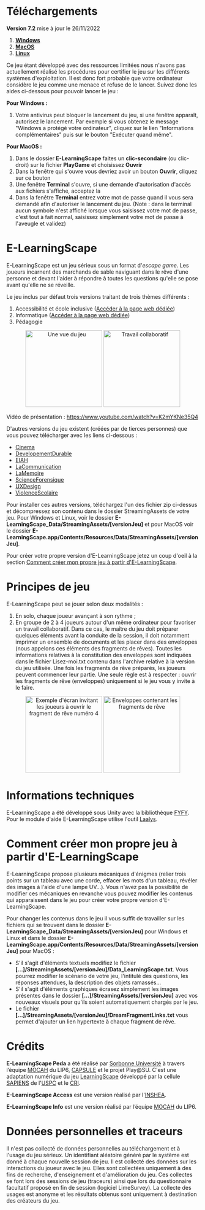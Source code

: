 # Téléchargements
**Version 7.2** mise à jour le 26/11/2022

1. [**Windows**](https://github.com/Mocahteam/E-LearningScape/releases/download/v7.2/E-LearningScape_Windows.zip)
2. [**MacOS**](https://github.com/Mocahteam/E-LearningScape/releases/download/v7.2/E-LearningScape_MacOS.zip)
3. [**Linux**](https://github.com/Mocahteam/E-LearningScape/releases/download/v7.2/E-LearningScape_Linux.zip)

Ce jeu étant développé avec des ressources limitées nous n'avons pas actuellement réalisé les procédures pour certifier le jeu sur les différents systèmes d'exploitation. Il est donc fort probable que votre ordinateur considère le jeu comme une menace et refuse de le lancer. Suivez donc les aides ci-dessous pour pouvoir lancer le jeu :

**Pour Windows :**
1. Votre antivirus peut bloquer le lancement du jeu, si une fenêtre apparaît, autorisez le lancement. Par exemple si vous obtenez le message "Windows a protégé votre ordinateur", cliquez sur le lien "Informations complémentaires" puis sur le bouton "Exécuter quand même".

**Pour MacOS :**
   1. Dans le dossier **E-LearningScape** faites un **clic-secondaire** (ou clic-droit) sur le fichier **PlayGame** et choisissez **Ouvrir**
   2. Dans la fenêtre qui s'ouvre vous devriez avoir un bouton **Ouvrir**, cliquez sur ce bouton
   3. Une fenêtre **Terminal** s'ouvre, si une demande d'autorisation d'accès aux fichiers s'affiche, acceptez la
   4. Dans la fenêtre **Terminal** entrez votre mot de passe quand il vous sera demandé afin d'autoriser le lancement du jeu. (Note : dans le terminal aucun symbole n'est affiché lorsque vous saisissez votre mot de passe, c'est tout à fait normal, saisissez simplement votre mot de passe à l'aveugle et validez)

# E-LearningScape
E-LearningScape est un jeu sérieux sous un format d'*escape game*. Les joueurs incarnent des marchands de sable naviguant dans le rêve d'une personne et devant l'aider à répondre à toutes les questions qu'elle se pose avant qu'elle ne se réveille. 

Le jeu inclus par défaut trois versions traitant de trois thèmes différents :
   1. Accessibilité et école inclusive ([Accéder à la page web dédiée](https://www.inshea.fr/fr/content/serious-games-de-lorna))
   2. Informatique ([Accéder à la page web dédiée](https://webia.lip6.fr/~muratetm/elearningscape/))
   3. Pédagogie

<p align="center"><img src="docs/CaptureLearningScape.PNG" alt="Une vue du jeu" height="200"/> <img src="docs/collaboratif.jpg" alt="Travail collaboratif" height="200"/></p>
   
Vidéo de présentation : https://www.youtube.com/watch?v=K2mYKNe35Q4

D'autres versions du jeu existent (créées par de tierces personnes) que vous pouvez télécharger avec les liens ci-dessous :
   - [Cinema](https://webia.lip6.fr/~muratetm/elearningscape/Mods/Cinema.zip)
   - [DevelopementDurable](https://webia.lip6.fr/~muratetm/elearningscape/Mods/DevelopementDurable.zip)
   - [EIAH](https://webia.lip6.fr/~muratetm/elearningscape/Mods/EIAH.zip)
   - [LaCommunication](https://webia.lip6.fr/~muratetm/elearningscape/Mods/LaCommunication.zip)
   - [LaMemoire](https://webia.lip6.fr/~muratetm/elearningscape/Mods/LaMemoire.zip)
   - [ScienceForensique](https://webia.lip6.fr/~muratetm/elearningscape/Mods/ScienceForensique.zip)
   - [UXDesign](https://webia.lip6.fr/~muratetm/elearningscape/Mods/UXDesign.zip)
   - [ViolenceScolaire](https://webia.lip6.fr/~muratetm/elearningscape/Mods/ViolenceScolaire.zip)

Pour installer ces autres versions, téléchargez l'un des fichier zip ci-dessus et décompressez son contenu dans le dossier StreamingAssets de votre jeu. Pour Windows et Linux, voir le dossier **E-LearningScape_Data/StreamingAssets/[versionJeu]** et pour MacOS voir le dossier **E-LearningScape.app/Contents/Resources/Data/StreamingAssets/[versionJeu]**.

Pour créer votre propre version d'E-LearningScape jetez un coup d'oeil à la section [Comment créer mon propre jeu à partir d'E-LearningScape](#comment-créer-mon-propre-jeu-à-partir-de-learningscape).

# Principes de jeu
E-LearningScape peut se jouer selon deux modalités :
1. En solo, chaque joueur avançant à son rythme ;
2. En groupe de 2 à 4 joueurs autour d'un même ordinateur pour favoriser un travail collaboratif. Dans ce cas, le maître du jeu doit préparer quelques éléments avant la conduite de la session, il doit notamment imprimer un ensemble de documents et les placer dans des enveloppes (nous appelons ces éléments des fragments de rêves). Toutes les informations relatives à la constitution des enveloppes sont indiquées dans le fichier Lisez-moi.txt contenu dans l'archive relative à la version du jeu utilisée. Une fois les fragments de rêve préparés, les joueurs peuvent commencer leur partie. Une seule règle est à respecter : ouvrir les fragments de rêve (enveloppes) uniquement si le jeu vous y invite à le faire. 

<p align="center"><img src="docs/ouvrirFragment.png" alt="Exemple d'écran invitant les joueurs à ouvrir le fragment de rêve numéro 4" height="200"/> <img src="docs/enveloppes.jpg" alt="Enveloppes contenant les fragments de rêve" height="200"/></p>

# Informations techniques
E-LearningScape a été développé sous Unity avec la bibliothèque [FYFY](https://github.com/Mocahteam/FYFY). Pour le module d'aide E-LearningScape utilise l'outil [Laalys](https://github.com/Mocahteam/Laalys).

# Comment créer mon propre jeu à partir d'E-LearningScape
E-LearningScape propose plusieurs mécaniques d'énigmes (relier trois points sur un tableau avec une corde, effacer les mots d'un tableau, révéler des images à l'aide d'une lampe UV...). Vous n'avez pas la possibilité de modifier ces mécaniques en revanche vous pouvez modifier les contenus qui apparaissent dans le jeu pour créer votre propre version d'E-LearningScape.

Pour changer les contenus dans le jeu il vous suffit de travailler sur les fichiers qui se trouvent dans le dossier **E-LearningScape_Data/StreamingAssets/[versionJeu]** pour Windows et Linux et dans le dossier **E-LearningScape.app/Contents/Resources/Data/StreamingAssets/[versionJeu]** pour MacOS :
- S'il s'agit d'éléments textuels modifiez le fichier **[...]/StreamingAssets/[versionJeu]/Data_LearningScape.txt**. Vous pourrez modifier le scénario de votre jeu, l'intitulé des questions, les réponses attendues, la description des objets ramassés...
- S'il s'agit d'éléments graphiques écrasez simplement les images présentes dans le dossier **[...]/StreamingAssets/[versionJeu]** avec vos nouveaux visuels pour qu'ils soient automatiquement chargés par le jeu.
- Le fichier **[...]/StreamingAssets/[versionJeu]/DreamFragmentLinks.txt** vous permet d'ajouter un lien hypertexte à chaque fragment de rêve.


# Crédits
**E-LearningScape Peda** a été réalisé par [Sorbonne Université](http://www.sorbonne-universite.fr/) à travers l’équipe [MOCAH](https://www.lip6.fr/recherche/team.php?acronyme=MOCAH) du LIP6, [CAPSULE](http://capsule.sorbonne-universite.fr/) et le projet Play@SU. C'est une adaptation numérique du jeu [LearningScape](https://sapiens-uspc.com/learningscape-2/) développé par la cellule [SAPIENS](https://sapiens-uspc.com/) de l'[USPC](http://www.sorbonne-paris-cite.fr/) et le [CRI](https://cri-paris.org/).

**E-LearningScape Access** est une version réalisé par l'[INSHEA](https://www.inshea.fr/).

**E-LearningScape Info** est une version réalisé par l’équipe [MOCAH](https://www.lip6.fr/recherche/team.php?acronyme=MOCAH) du LIP6.

# Données personnelles et traceurs
Il n'est pas collecté de données personnelles au téléchargement et à l'usage du jeu sérieux. Un identifiant aléatoire généré par le système est donné à chaque nouvelle session de jeu. Il est collecté des données sur les interactions du joueur avec le jeu. Elles sont collectées uniquement à des fins de recherche, d'enseignement et d'amélioration du jeu. Ces collectes se font lors des sessions de jeu (traceurs) ainsi que lors du questionnaire facultatif proposé en fin de session (logiciel LimeSurvey). La collecte des usages est anonyme et les résultats obtenus sont uniquement à destination des créateurs du jeu.
